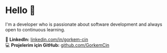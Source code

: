 # Hello 👋

I'm a developer who is passionate about software development and always open to continuous learning.

🔗 **LinkedIn:** [linkedin.com/in/gorkem-cin](https://www.linkedin.com/in/gorkem-cin)  
💻 **Projelerim için GitHub:** [github.com/GorkemCin](https://github.com/GorkemCin)

